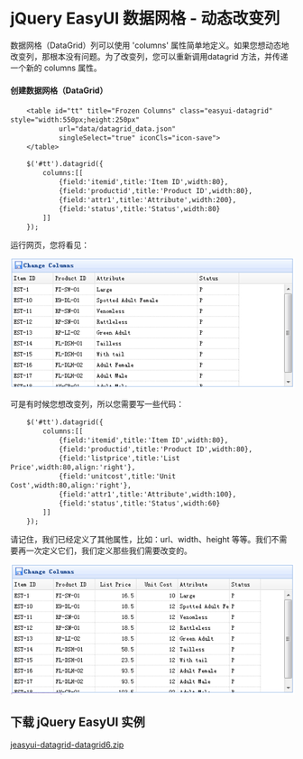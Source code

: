 # jQuery EasyUI 数据网格 - 动态改变列

数据网格（DataGrid）列可以使用 'columns' 属性简单地定义。如果您想动态地改变列，那根本没有问题。为了改变列，您可以重新调用datagrid 方法，并传递一个新的 columns 属性。

#### 创建数据网格（DataGrid）

```
	<table id="tt" title="Frozen Columns" class="easyui-datagrid" style="width:550px;height:250px"
			url="data/datagrid_data.json"
			singleSelect="true" iconCls="icon-save">
	</table>

```

```
	$('#tt').datagrid({
		columns:[[
			{field:'itemid',title:'Item ID',width:80},
			{field:'productid',title:'Product ID',width:80},
			{field:'attr1',title:'Attribute',width:200},
			{field:'status',title:'Status',width:80}
		]]
	});

```

运行网页，您将看见：

![](img/datagrid6_1.png)

可是有时候您想改变列，所以您需要写一些代码：

```
	$('#tt').datagrid({
		columns:[[
			{field:'itemid',title:'Item ID',width:80},
			{field:'productid',title:'Product ID',width:80},
			{field:'listprice',title:'List Price',width:80,align:'right'},
			{field:'unitcost',title:'Unit Cost',width:80,align:'right'},
			{field:'attr1',title:'Attribute',width:100},
			{field:'status',title:'Status',width:60}
		]]
	});

```

请记住，我们已经定义了其他属性，比如：url、width、height 等等。我们不需要再一次定义它们，我们定义那些我们需要改变的。

![](img/datagrid6_2.png)

## 下载 jQuery EasyUI 实例

[jeasyui-datagrid-datagrid6.zip](/try/jeasyui/download/jeasyui-datagrid-datagrid6.zip)

 